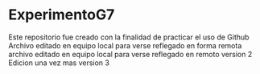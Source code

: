 # ExperimentoG7
Este repositorio fue creado con la finalidad de practicar el uso de Github
Archivo editado en equipo local para verse reflegado en forma remota
archivo editado en equipo local para verse reflegado en remoto version 2
Edicion una vez mas version 3
